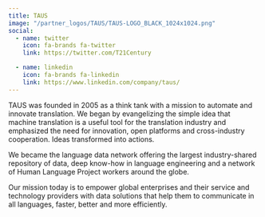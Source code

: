 ```yaml
---
title: TAUS
image: "/partner_logos/TAUS/TAUS-LOGO_BLACK_1024x1024.png"
social:
  - name: twitter
    icon: fa-brands fa-twitter
    link: https://twitter.com/T21Century

  - name: linkedin
    icon: fa-brands fa-linkedin
    link: https://www.linkedin.com/company/taus/
---
```


TAUS was founded in 2005 as a think tank with a mission to automate and innovate translation. We began by evangelizing the simple idea that machine translation is a useful tool for the translation industry and emphasized the need for innovation, open platforms and cross-industry cooperation. Ideas transformed into actions.

We became the language data network offering the largest industry-shared repository of data, deep know-how in language engineering and a network of Human Language Project workers around the globe.

Our mission today is to empower global enterprises and their service and technology providers with data solutions that help them to communicate in all languages, faster, better and more efficiently.
